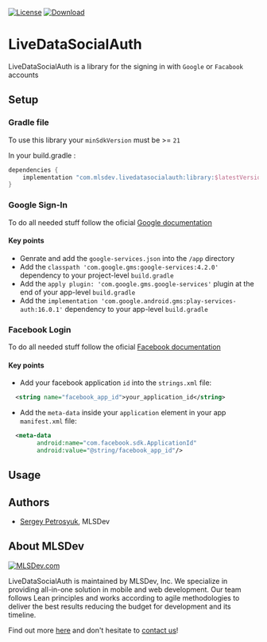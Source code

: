 [![License](https://img.shields.io/github/license/mashape/apistatus.svg)](https://opensource.org/licenses/MIT)
[![Download](https://api.bintray.com/packages/spetrosiukmlsdev/mlsdev/livedatasocialauth/images/download.svg)](https://bintray.com/spetrosiukmlsdev/mlsdev/livedatasocialauth/_latestVersion)

# LiveDataSocialAuth
LiveDataSocialAuth is a library for the signing in with `Google` or `Facabook` accounts

## Setup
### Gradle file
To use this library your `minSdkVersion` must be >= `21`

In your build.gradle :
```gradle
dependencies {
    implementation "com.mlsdev.livedatasocialauth:library:$latestVersion"
}
```

### Google Sign-In
To do all needed stuff follow the oficial [Google documentation](https://developers.google.com/identity/sign-in/android/start-integrating)
#### Key points
- Genrate and add the `google-services.json` into the `/app` directory 
- Add the `classpath 'com.google.gms:google-services:4.2.0'` dependency to your project-level `build.gradle`
- Add the `apply plugin: 'com.google.gms.google-services'` plugin at the end of your app-level `build.gradle`
- Add the `implementation 'com.google.android.gms:play-services-auth:16.0.1'` dependency to your app-level `build.gradle`

### Facebook Login
To do all needed stuff follow the oficial [Facebook documentation](https://developers.facebook.com/docs/facebook-login/android/)
#### Key points
- Add your facebook application `id` into the `strings.xml` file:
```xml
  <string name="facebook_app_id">your_application_id</string>
```
- Add the `meta-data` inside your `application` element in your app `manifest.xml` file:
```xml
  <meta-data 
        android:name="com.facebook.sdk.ApplicationId" 
        android:value="@string/facebook_app_id"/>
```

## Usage
### 

## Authors
* [Sergey Petrosyuk](mailto:petrosyuk@mlsdev.com), MLSDev 

## About MLSDev

[<img src="https://cloud.githubusercontent.com/assets/1778155/11761239/ccfddf60-a0c2-11e5-8f2a-8573029ab09d.png" alt="MLSDev.com">][mlsdev]

LiveDataSocialAuth is maintained by MLSDev, Inc. We specialize in providing all-in-one solution in mobile and web development. Our team follows Lean principles and works according to agile methodologies to deliver the best results reducing the budget for development and its timeline.

Find out more [here][mlsdev] and don't hesitate to [contact us][contact]!

[mlsdev]: http://mlsdev.com
[contact]: http://mlsdev.com/contact_us
[github-frederikos]: https://github.com/SerhiyPetrosyuk
